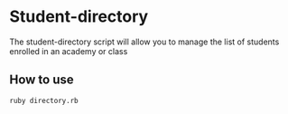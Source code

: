 # Student-directory #

The student-directory script will allow you to manage the list of students enrolled in an academy or class

## How to use ##

```shell
ruby directory.rb
```
